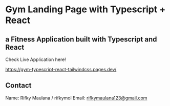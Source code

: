 # Gym Landing Page with Typescript + React
## a Fitness Application built with Typescript and React

Check Live Application here!

https://gym-typescript-react-tailwindcss.pages.dev/


## Contact
Name: Rifky Maulana / rifkymol
Email: rifkymaulana123@gmail.com